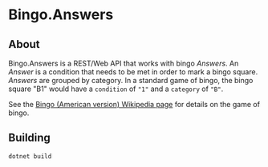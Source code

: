 # Bingo.Answers

## About

Bingo.Answers is a REST/Web API that works with bingo _Answers_. An _Answer_ is a condition that needs to be met in order to mark a bingo square. _Answers_ are grouped by category. In a standard game of bingo, the bingo square "B1" would have a `condition` of `"1"` and a `category` of `"B"`.

See the [Bingo (American version) Wikipedia page](https://en.wikipedia.org/wiki/Bingo_(American_version)) for details on the game of bingo.

## Building

```bash
dotnet build
```

